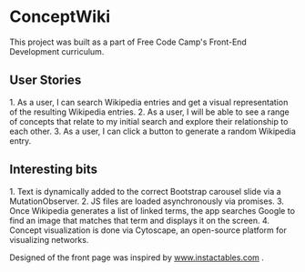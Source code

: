 <h1>ConceptWiki</h1>
This project was built as a part of Free Code Camp's Front-End Development curriculum.

<h2>User Stories</h2>
1. As a user, I can search Wikipedia entries and get a visual representation of the resulting Wikipedia entries.
2. As a user, I will be able to see a range of concepts that relate to my initial search and explore their relationship to each other.
3. As a user, I can click a button to generate a random Wikipedia entry.

<h2>Interesting  bits</h2>
1. Text is dynamically added to the correct Bootstrap carousel slide via a MutationObserver.
2. JS files are loaded asynchronously via promises.
3. Once Wikipedia generates a list of linked terms, the app searches Google to find an image that matches that term and displays it on the screen.
4. Concept visualization is done via Cytoscape, an open-source platform for visualizing networks. 

<img src="http://i867.photobucket.com/albums/ab236/Veronika_and_Robert/Screenshot%20from%202016-01-26%20071322_zpspp3vwkhy.png" class="img-responsive" alt="">

<img src="http://i867.photobucket.com/albums/ab236/Veronika_and_Robert/Screenshot%20from%202016-01-26%20131320_zpsmdc8avu0.png" class="img-responsive" alt="">

Designed of the front page was inspired by www.instactables.com .
